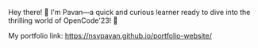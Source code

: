 Hey there! 👋 I'm Pavan—a quick and curious learner ready to dive into the thrilling world of OpenCode'23! 🌟

My portfolio link: https://nsvpavan.github.io/portfolio-website/
